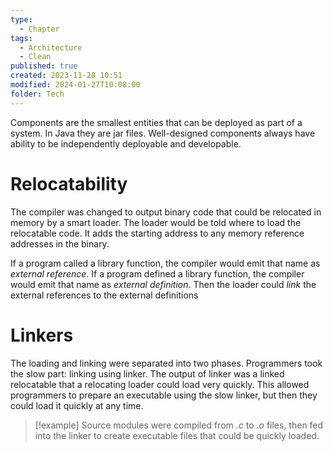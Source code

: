 ```yaml
---
type:
  - Chapter
tags:
  - Architecture
  - Clean
published: true
created: 2023-11-28 10:51
modified: 2024-01-27T10:08:00
folder: Tech
---
```

Components are the smallest entities that can be deployed as part of a system. In Java they are jar files. Well-designed components always have ability to be independently deployable and developable.

# Relocatability

The compiler was changed to output binary code that could be relocated in memory by a smart loader. The loader would be told where to load the relocatable code. It adds the starting address to any memory reference addresses in the binary.

If a program called a library function, the compiler would emit that name as *external reference*. If a program defined a library function, the compiler would emit that name as *external definition*. Then the loader could *link* the external references to the external definitions

# Linkers

The loading and linking were separated into two phases. Programmers took the slow part: linking using linker. The output of linker was a linked relocatable that a relocating loader could load very quickly. This allowed programmers to prepare an executable using the slow linker, but then they could load it quickly at any time.

>[!example]
>Source modules were compiled from *.c* to *.o* files, then fed into the linker to create executable files that could be quickly loaded. 


